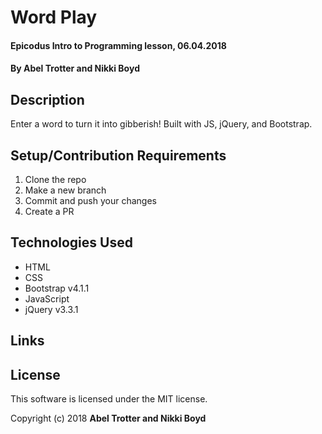 # Word Play

#### Epicodus Intro to Programming lesson, 06.04.2018

#### By Abel Trotter and Nikki Boyd

## Description

Enter a word to turn it into gibberish! Built with JS, jQuery, and Bootstrap.

## Setup/Contribution Requirements

1. Clone the repo
1. Make a new branch
1. Commit and push your changes
1. Create a PR

## Technologies Used

* HTML
* CSS
* Bootstrap v4.1.1
* JavaScript
* jQuery v3.3.1

## Links


## License

This software is licensed under the MIT license.

Copyright (c) 2018 **Abel Trotter and Nikki Boyd**
